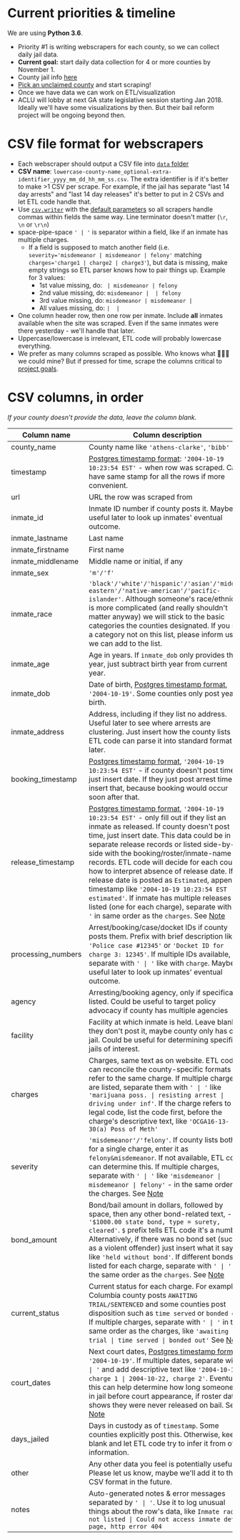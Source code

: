 # Current priorities & timeline

We are using **Python 3.6**.  

* Priority #1 is writing webscrapers for each county, so we can collect daily jail data.
* **Current goal:** start daily data collection for 4 or more counties by November 1.
* County jail info [here](https://github.com/lahoffm/aclu-bail-reform/blob/master/docs/County-jail-summaries.xlsx)
* [Pick an unclaimed county](https://github.com/lahoffm/aclu-bail-reform/issues) and start scraping!
* Once we have data we can work on ETL/visualization
* ACLU will lobby at next GA state legislative session starting Jan 2018. Ideally we'll have some visualizations by then. But their bail reform project will be ongoing beyond then.  


# CSV file format for webscrapers

* Each webscraper should output a CSV file into [```data``` folder](https://github.com/lahoffm/aclu-bail-reform/tree/master/data)
* **CSV name**: ```lowercase-county-name_optional-extra-identifier_yyyy_mm_dd_hh_mm_ss.csv```. The extra identifier is if it's better to make >1 CSV per scrape. For example, if the jail has separate "last 14 day arrests" and "last 14 day releases" it's better to put in 2 CSVs and let ETL code handle that.
* Use [```csv.writer```](https://docs.python.org/3/library/csv.html#csv.writer) with the [default parameters](https://docs.python.org/3/library/csv.html#csv-fmt-params) so all scrapers handle commas within fields the same way. Line terminator doesn't matter (```\r```, ```\n``` or ```\r\n```)
* <a name="separator_behavior">space-pipe-space</a> ```' | '``` is separator within a field, like if an inmate has multiple charges.
	* If a field is supposed to match another field (i.e. ```severity='misdemeanor | misdemeanor | felony'``` matching ```charges='charge1 | charge2 | charge3'```), but data is missing, make empty strings so ETL parser knows how to pair things up. Example for 3 values:
		* 1st value missing, do: ``` | misdemeanor | felony```
		* 2nd value missing, do: ```misdemeanor |  | felony```
		* 3rd value missing, do: ```misdemeanor | misdemeanor | ```
		* All values missing, do: ``` |  | ```
* One column header row, then one row per inmate. Include **all** inmates available when the site was scraped. Even if the same inmates were there yesterday - we'll handle that later.
* Uppercase/lowercase is irrelevant, ETL code will probably lowercase everything.
* We prefer as many columns scraped as possible. Who knows what :gem::gem::gem: we could mine? But if pressed for time, scrape the columns critical to [project goals](https://github.com/lahoffm/aclu-bail-reform/raw/master/docs/ACLU-Bail-Reform-One-pager.pdf).

# CSV columns, in order
*If your county doesn't provide the data, leave the column blank.*  

Column name | Column description
------------ | -------------
county_name | County name like ```'athens-clarke'```, ```'bibb'```
timestamp | [Postgres timestamp format](https://www.postgresql.org/docs/9.1/static/datatype-datetime.html): ```'2004-10-19 10:23:54 EST'``` - when row was scraped. Can have same stamp for all the rows if more convenient.
url | URL the row was scraped from
inmate_id | Inmate ID number if county posts it. Maybe useful later to look up inmates' eventual outcome.
inmate_lastname | Last name
inmate_firstname | First name
inmate_middlename | Middle name or initial, if any
inmate_sex	| ```'m'/'f'```
inmate_race	| ```'black'/'white'/'hispanic'/'asian'/'middle-eastern'/'native-american'/'pacific-islander'```. Although someone's race/ethnicity is more complicated (and really shouldn't matter anyway) we will stick to the basic categories the counties designated. If you see a category not on this list, please inform us so we can add to the list.
inmate_age | Age in years. If ```inmate_dob``` only provides the year, just subtract birth year from current year.
inmate_dob	| Date of birth, [Postgres timestamp format](https://www.postgresql.org/docs/9.1/static/datatype-datetime.html), ```'2004-10-19'```. Some counties only post year of birth.
inmate_address | Address, including if they list no address. Useful later to see where arrests are clustering. Just insert how the county lists it, ETL code can parse it into standard format later.
booking_timestamp | [Postgres timestamp format](https://www.postgresql.org/docs/9.1/static/datatype-datetime.html), ```'2004-10-19 10:23:54 EST'``` - if county doesn't post time, just insert date. If they just post arrest time, insert that, because booking would occur soon after that.
release_timestamp | [Postgres timestamp format](https://www.postgresql.org/docs/9.1/static/datatype-datetime.html), ```'2004-10-19 10:23:54 EST'``` - only fill out if they list an inmate as released. If county doesn't post time, just insert date. This data could be in separate release records or listed side-by-side with the booking/roster/inmate-name records. ETL code will decide for each county how to interpret absence of release date. If release date is posted as ```Estimated```, append to timestamp like ```'2004-10-19 10:23:54 EST estimated'```. If inmate has multiple releases listed (one for each charge), separate with `' \| '` in same order as the ```charges```.  See [Note](#separator_behavior)
processing_numbers | Arrest/booking/case/docket IDs if county posts them. Prefix with brief description like ```'Police case #12345'``` or ```'Docket ID for charge 3: 12345'```. If multiple IDs available, separate with `' \| '` like with ```charge```. Maybe useful later to look up inmates' eventual outcome.
agency | Arresting/booking agency, only if specifically listed. Could be useful to target policy advocacy if county has multiple agencies
facility | Facility at which inmate is held. Leave blank if they don't post it, maybe county only has one jail. Could be useful for determining specific jails of interest.
charges	| Charges, same text as on website. ETL code can reconcile the county-specific formats that refer to the same charge. If multiple charges are listed, separate them with `' \| '` like ```'marijuana poss. \| resisting arrest \| driving under inf'```. If the charge refers to a legal code, list the code first, before the charge's descriptive text, like ```'OCGA16-13-30(a) Poss of Meth'```
severity | ```'misdemeanor'/'felony'```. If county lists both for a single charge, enter it as `felony&misdemeanor`. If not available, ETL code can determine this. If multiple charges, separate with `' \| '` like ```'misdemeanor \| misdemeanor \| felony'``` - in the same order as the charges. See [Note](#separator_behavior)
bond_amount | Bond/bail amount in dollars, followed by space, then any other bond-related text, - like ```'$1000.00 state bond, type = surety, cleared'```. ```$``` prefix tells ETL code it's a number. Alternatively, if there was no bond set (such as a violent offender) just insert what it says like ```'held without bond'```. If different bonds listed for each charge, separate with `' \| '` in the same order as the ```charges```. See [Note](#separator_behavior)
current_status | Current status for each charge. For example, Columbia county posts ```AWAITING TRIAL/SENTENCED``` and some counties post disposition such as ```time served``` or `bonded out`. If multiple charges, separate with `' \| '` in the same order as the charges, like ```'awaiting trial \| time served \| bonded out'``` See [Note](#separator_behavior)
court_dates | Next court dates, [Postgres timestamp format](https://www.postgresql.org/docs/9.1/static/datatype-datetime.html), ```'2004-10-19'```. If multiple dates, separate with `' \| '` and add descriptive text like ```'2004-10-19, charge 1 \| 2004-10-22, charge 2'```. Eventually this can help determine how long someone sat in jail before court appearance, if roster data shows they were never released on bail. See [Note](#separator_behavior)
days_jailed | Days in custody as of ```timestamp```. Some counties explicitly post this. Otherwise, keep blank and let ETL code try to infer it from other information.
other | Any other data you feel is potentially useful. Please let us know, maybe we'll add it to the CSV format in the future.
notes | Auto-generated notes & error messages separated by `' \| '`. Use it to log unusual things about the row's data, like ```Inmate race not listed \| Could not access inmate detail page, http error 404```